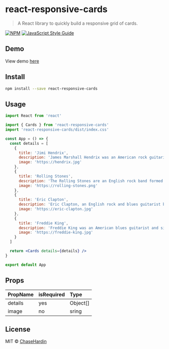 # react-responsive-cards

> A React library to quickly build a responsive grid of cards.

[![NPM](https://img.shields.io/npm/v/react-responsive-cards.svg)](https://www.npmjs.com/package/react-responsive-cards) [![JavaScript Style Guide](https://img.shields.io/badge/code_style-standard-brightgreen.svg)](https://standardjs.com)

## Demo
View demo [here](https://chasehardin.github.io/react-responsive-cards/)

## Install

```bash
npm install --save react-responsive-cards
```

## Usage
```jsx
import React from 'react'

import { Cards } from 'react-responsive-cards'
import 'react-responsive-cards/dist/index.css'

const App = () => {
  const details = [
    {
      title: 'Jimi Hendrix',
      description: 'James Marshall Hendrix was an American rock guitarist, singer, and songwriter.',
      image: 'https://hendrix.jpg'
    },
    {
      title: 'Rolling Stones',
      description: 'The Rolling Stones are an English rock band formed in London in 1962.',
      image: 'https://rolling-stones.png'
    },
    {
      title: 'Eric Clapton',
      description: 'Eric Clapton, an English rock and blues guitarist born on March 30th, 1945.',
      image: 'https://eric-clapton.jpg'
    },
    {
      title: 'Freddie King',
      description: 'Freddie King was an American blues guitarist and singer (September 3, 1934 - December 28, 1976).',
      image: 'https://freddie-king.jpg'
    }
  ]

  return <Cards details={details} />
}

export default App
```

## Props
| PropName   | isRequired  | Type      |
| :--------- | :---------- | :-------- |
|  details   |    yes      | Object[]  |
|  image     |    no       | sring     |

## License

MIT © [ChaseHardin](https://github.com/ChaseHardin)
